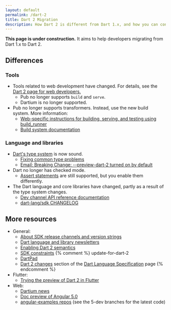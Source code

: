 ```yaml
---
layout: default
permalink: /dart-2
title: Dart 2 Migration
description: How Dart 2 is different from Dart 1.x, and how you can convert your code to work with Dart 2.
---
```


**This page is under construction.**
It aims to help developers migrating from Dart 1.x to Dart 2.


## Differences

### Tools

* Tools related to web development have changed.
  For details, see the
  [Dart 2 page for web developers.][webdev dart2]
  * Pub no longer supports `build` and `serve`.
  * Dartium is no longer supported.
* Pub no longer supports transformers.
  Instead, use the new build system. More information:
  * [Web-specific instructions for building, serving, and testing using build_runner][build_runner web]
  * [Build system documentation](https://github.com/dart-lang/build/tree/master/docs)

### Language and libraries

* [Dart's type system][sound Dart] is now sound.
  * [Fixing common type problems][Fixing Common Type Problems]
  * [Email: Breaking Change: --preview-dart-2 turned on by default][Leaf's email]
* Dart no longer has checked mode.
  * [Assert statements][] are still supported, but you enable them differently.
* The Dart language and core libraries have changed,
  partly as a result of the type system changes.
  * [Dev channel API reference documentation][apiref]
  * [dart-lang/sdk CHANGELOG][]


## More resources

* General:
  * [About SDK release channels and version strings][pre-release]
  * [Dart language and library newsletters][newsletters]
  * [Enabling Dart 2 semantics][enable strong mode]
  * [SDK constraints][]
{% comment %} update-for-dart-2
  * [DartPad][]
  * [Dart 2 changes][] section of the [Dart Language Specification][] page
{% endcomment %}
* Flutter:
  * [Trying the preview of Dart 2 in Flutter][Flutter migration instructions]
* Web:
  * [Dartium news][]
  * [Doc preview of Angular 5.0][]
  * [angular-examples repos][] (see the 5-dev branches for the latest code)


[angular-examples repos]: https://github.com/angular-examples
[apiref]: {{site.dart_api}}/dev
[assert statements]: /guides/language/language-tour#assert
[build_runner web]: {{site.dev-webdev}}/tools/build_runner
[creating library packages]: /guides/libraries/create-library-packages
[Dart 2 changes]: /guides/language/spec#dart-2-changes
[Dart Language Specification]: /guides/language/spec
[dart-lang/sdk CHANGELOG]: https://github.com/dart-lang/sdk/blob/master/CHANGELOG.md#200
[Dartium news]: http://news.dartlang.org/2017/06/a-stronger-dart-for-everyone.html
[DartPad]: {{site.custom.dartpad.direct-link}}
[Doc preview of Angular 5.0]: https://webdev-dartlang-org-dev.firebaseapp.com/angular
[enable strong mode]: /guides/language/sound-dart#how-to-enable-strong-mode
[Fixing Common Type Problems]: /guides/language/sound-problems
[Flutter migration instructions]: https://github.com/flutter/flutter/wiki/Trying-the-preview-of-Dart-2-in-Flutter
[Leaf's email]: https://groups.google.com/d/msg/flutter-dev/H8dDhWg_c8I/_Ql78q_6AgAJ
[newsletters]: https://github.com/dart-lang/sdk/tree/master/docs/newsletter#dart-language-and-library-newsletters
[pre-release]: /install#about-sdk-release-channels-and-version-strings
[SDK constraints]: /tools/pub/pubspec#sdk-constraints
[sound Dart]: /guides/language/sound-dart
[testing]: /guides/testing
[webdev dart2]: {{site.webdev}}/dart-2
